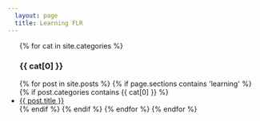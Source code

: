 ```yaml
---
  layout: page
  title: Learning FLR
---
```


<ul>
	{% for cat in site.categories %}
    <h3>{{ cat[0] }}</h3>
  {% for post in site.posts %}
    {% if page.sections contains 'learning' %}
    {% if post.categories contains {{ cat[0] }} %}
    	<li>
	      <a href="{{ post.url }}">{{ post.title }}</a>
    	</li>
    {% endif %}
    {% endif %}
  {% endfor %}
	{% endfor %}
</ul>



